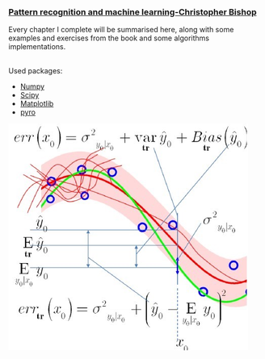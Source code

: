 ### <a class="class" href="https://www.microsoft.com/en-us/research/uploads/prod/2006/01/Bishop-Pattern-Recognition-and-Machine-Learning-2006.pdf" id="id">Pattern recognition and machine learning-Christopher Bishop</a>
<p>Every chapter I complete will be summarised here, along with some examples and exercises from the book and some algorithms implementations.<br><br>

Used packages:
  - [Numpy](https://numpy.org/)
  - [Scipy](https://docs.scipy.org/doc/)
  - [Matplotlib](https://matplotlib.org/)
  - [pyro](http://pyro.ai/)
  
  
<img src="Ch 03 Linear Models For Regression/LM.jpg"></img><br>
